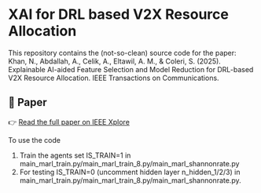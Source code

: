 # XAI for DRL based V2X Resource Allocation

This repository contains the (not-so-clean) source code for the paper: Khan, N., Abdallah, A., Celik, A., Eltawil, A. M., & Coleri, S. (2025). Explainable AI-aided Feature Selection and Model Reduction for DRL-based V2X Resource Allocation. IEEE Transactions on Communications.

## 📄 Paper
 
👉 [Read the full paper on IEEE Xplore](https://ieeexplore.ieee.org/stamp/stamp.jsp?arnumber=10938921)

To use the code
1) Train the agents set IS_TRAIN=1 in main_marl_train.py/main_marl_train_8.py/main_marl_shannonrate.py
2) For testing  IS_TRAIN=0  (uncomment hidden layer n_hidden_1/2/3) in main_marl_train.py/main_marl_train_8.py/main_marl_shannonrate.py.


